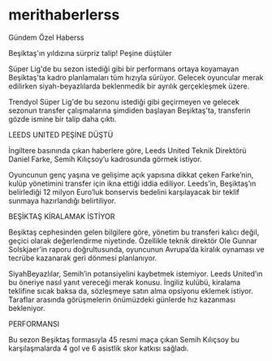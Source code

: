 # merithaberlerss
Gündem Özel Haberss

Beşiktaş'ın yıldızına sürpriz talip! Peşine düştüler

Süper Lig'de bu sezon istediği gibi bir performans ortaya koyamayan Beşiktaş'ta kadro planlamaları tüm hızıyla sürüyor. Gelecek oyuncular merak edilirken siyah-beyazlılarda beklenmedik bir ayrılık gerçekleşmek üzere.

Trendyol Süper Lig'de bu sezonu istediği gibi geçirmeyen ve gelecek sezonun transfer çalışmalarına şimdiden başlayan Beşiktaş'ta, transferin gözde ismine bir talip daha çıktı.

LEEDS UNITED PEŞİNE DÜŞTÜ

İngiltere basınında çıkan haberlere göre, Leeds United Teknik Direktörü Daniel Farke, Semih Kılıçsoy’u kadrosunda görmek istiyor.

Oyuncunun genç yaşına ve gelişime açık yapısına dikkat çeken Farke’nin, kulüp yönetimini transfer için ikna ettiği iddia ediliyor. Leeds’in, Beşiktaş’ın belirlediği 12 milyon Euro’luk bonservis bedelini karşılayacak bir teklif sunmaya hazırlandığı belirtiliyor.

BEŞİKTAŞ KİRALAMAK İSTİYOR

Beşiktaş cephesinden gelen bilgilere göre, yönetim bu transferi kalıcı değil, geçici olarak değerlendirme niyetinde. Özellikle teknik direktör Ole Gunnar Solskjaer’in raporu doğrultusunda, oyuncunun Avrupa’da kiralık oynaması ve tecrübe kazanarak geri dönmesi planlanıyor.

SiyahBeyazlılar, Semih’in potansiyelini kaybetmek istemiyor. Leeds United’ın bu öneriye nasıl yanıt vereceği merak konusu. İngiliz kulübü, kiralama teklifine sıcak baksa da, sözleşmeye satın alma opsiyonu eklemek istiyor. Taraflar arasında görüşmelerin önümüzdeki günlerde hız kazanması bekleniyor.

PERFORMANSI

Bu sezon Beşiktaş formasıyla 45 resmi maça çıkan Semih Kılıçsoy bu karşılaşmalarda 4 gol ve 6 asistlik skor katkısı sağladı.
